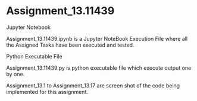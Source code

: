 # Assignment_13.11439

Jupyter Notebook

Assignment_13.11439.ipynb is a Jupyter NoteBook Execution File where all the Assigned Tasks have been executed and tested.

Python Executable File

Assignment_13.11439.py is python executable file which execute output one by one.

Assignment_13.1 to Assignment_13.17 are screen shot of the code being implemented for this assignment. 

